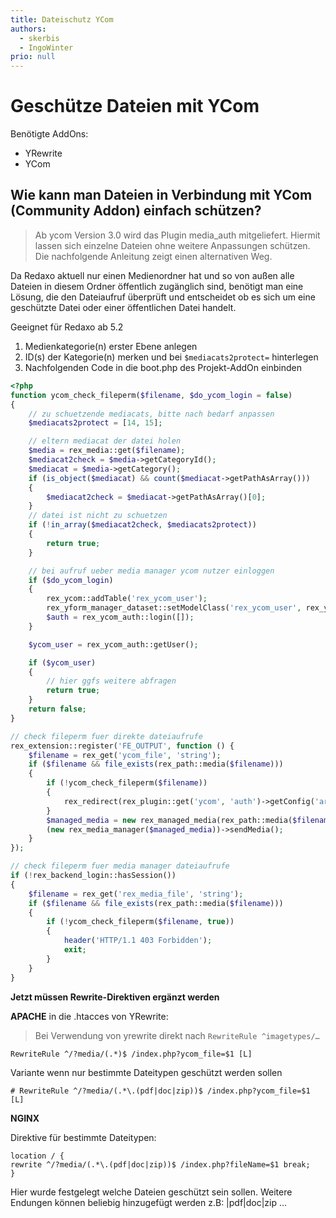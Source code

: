 ```yaml
---
title: Dateischutz YCom
authors:
  - skerbis
  - IngoWinter
prio: null
---
```


# Geschütze Dateien mit YCom

Benötigte AddOns:

* YRewrite
* YCom

## Wie kann man Dateien in Verbindung mit YCom \(Community Addon\) einfach schützen?

> Ab ycom Version 3.0 wird das Plugin media\_auth mitgeliefert. Hiermit lassen sich einzelne Dateien ohne weitere Anpassungen schützen. Die nachfolgende Anleitung zeigt einen alternativen Weg.

Da Redaxo aktuell nur einen Medienordner hat und so von außen alle Dateien in diesem Ordner öffentlich zugänglich sind, benötigt man eine Lösung, die den Dateiaufruf überprüft und entscheidet ob es sich um eine geschützte Datei oder einer öffentlichen Datei handelt.

Geeignet für Redaxo ab 5.2

1. Medienkategorie\(n\) erster Ebene anlegen
2. ID\(s\) der Kategorie\(n\) merken und bei `$mediacats2protect=` hinterlegen
3. Nachfolgenden Code in die boot.php des Projekt-AddOn einbinden

```php
<?php
function ycom_check_fileperm($filename, $do_ycom_login = false)
{
    // zu schuetzende mediacats, bitte nach bedarf anpassen
    $mediacats2protect = [14, 15];

    // eltern mediacat der datei holen
    $media = rex_media::get($filename);
    $mediacat2check = $media->getCategoryId();
    $mediacat = $media->getCategory();
    if (is_object($mediacat) && count($mediacat->getPathAsArray()))
    {
        $mediacat2check = $mediacat->getPathAsArray()[0];
    }
    // datei ist nicht zu schuetzen
    if (!in_array($mediacat2check, $mediacats2protect))
    {
        return true;
    }

    // bei aufruf ueber media manager ycom nutzer einloggen
    if ($do_ycom_login)
    {
        rex_ycom::addTable('rex_ycom_user');
        rex_yform_manager_dataset::setModelClass('rex_ycom_user', rex_ycom_user::class);
        $auth = rex_ycom_auth::login([]);
    }

    $ycom_user = rex_ycom_auth::getUser();

    if ($ycom_user)
    {
        // hier ggfs weitere abfragen
        return true;
    }
    return false;
}

// check fileperm fuer direkte dateiaufrufe
rex_extension::register('FE_OUTPUT', function () {
    $filename = rex_get('ycom_file', 'string');
    if ($filename && file_exists(rex_path::media($filename)))
    {
        if (!ycom_check_fileperm($filename))
        {
            rex_redirect(rex_plugin::get('ycom', 'auth')->getConfig('article_id_jump_denied'));
        }
        $managed_media = new rex_managed_media(rex_path::media($filename));
        (new rex_media_manager($managed_media))->sendMedia();
    }
});

// check fileperm fuer media manager dateiaufrufe
if (!rex_backend_login::hasSession())
{
    $filename = rex_get('rex_media_file', 'string');
    if ($filename && file_exists(rex_path::media($filename)))
    {
        if (!ycom_check_fileperm($filename, true))
        {
            header('HTTP/1.1 403 Forbidden');
            exit;
        }
    }
}
```

**Jetzt müssen Rewrite-Direktiven ergänzt werden**

**APACHE** in die .htacces von YRewrite:

> Bei Verwendung von yrewrite direkt nach `RewriteRule ^imagetypes/…`

```text
RewriteRule ^/?media/(.*)$ /index.php?ycom_file=$1 [L]
```

Variante wenn nur bestimmte Dateitypen geschützt werden sollen

```text
# RewriteRule ^/?media/(.*\.(pdf|doc|zip))$ /index.php?ycom_file=$1 [L]
```

**NGINX**

Direktive für bestimmte Dateitypen:

```text
location / {
rewrite ^/?media/(.*\.(pdf|doc|zip))$ /index.php?fileName=$1 break;
}
```

Hier wurde festgelegt welche Dateien geschützt sein sollen. Weitere Endungen können beliebig hinzugefügt werden z.B: \|pdf\|doc\|zip …

